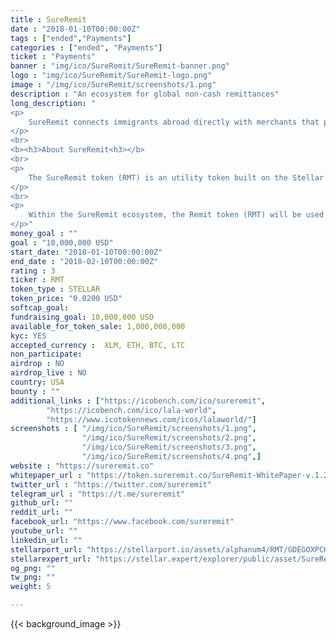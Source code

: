 ```yaml
---
title : SureRemit
date : "2018-01-10T00:00:00Z"
tags : ["ended","Payments"]
categories : ["ended", "Payments"]
ticket : "Payments"
banner : "img/ico/SureRemit/SureRemit-banner.png"
logo : "img/ico/SureRemit/SureRemit-logo.png"
image : "/img/ico/SureRemit/screenshots/1.png"
description : "An ecosystem for global non-cash remittances"
long_description: "
<p>
	SureRemit connects immigrants abroad directly with merchants that provide the services needed by their loved ones back home. With Remit tokens, immigrants all over the world can access digital shopping vouchers that can be spent by loved ones on goods and services at accepting merchants wherever they are. They can also pay for hundreds of utility bills and mobile airtime credits directly from the SureRemit application.
</p>
<br>
<b><h3>About SureRemit<h3></b>
<br>
<p>
	The SureRemit token (RMT) is an utility token built on the Stellar Network, designed to be used by immigrants and customers within the SureRemit platform. Following this standard, SureRemit tokens are easily transferable between users and can be supported by wallets and exchanges that already support Stellar lumens.
</p>
<br>
<p>
	Within the SureRemit ecosystem, the Remit token (RMT) will be used internally to access vouchers and pay bills for targeted remittances. Immigrants and customers in general will be able to select the country they want to send value, search for the right merchant in a category and create an order for a voucher to be delivered to the recipient via SMS or Email, and pay in RMT token. Once the order is received, the token will be frozen until the voucher is sent from the SureRemit system. When that happens, the token is transferred to SureRemit. In the future, we hope to activate the direct acceptance of RMT tokens by the ecosystem partners, which they can in turn convert to Fiat, this will make token transfer happen directly to merchant’s balance.
</p>"
money_goal : ""
goal : "10,000,000 USD"
start_date: "2018-01-10T00:00:00Z"
end_date : "2018-02-10T00:00:00Z"
rating : 3
ticker : RMT
token_type : STELLAR
token_price: "0.0200 USD"
softcap_goal: 
fundraising_goal: 10,000,000 USD
available_for_token_sale: 1,000,000,000
kyc: YES 
accepted_currency :  XLM, ETH, BTC, LTC
non_participate: 
airdrop : NO
airdrop_live : NO
country: USA
bounty : ""
additional_links : ["https://icobench.com/ico/sureremit",
        "https://icobench.com/ico/lala-world",
        "https://www.icotokennews.com/icos/lalaworld/"]
screenshots : [ "/img/ico/SureRemit/screenshots/1.png",
                "/img/ico/SureRemit/screenshots/2.png",
                "/img/ico/SureRemit/screenshots/3.png",
                "/img/ico/SureRemit/screenshots/4.png",]
website : "https://sureremit.co"
whitepaper_url : "https://token.sureremit.co/SureRemit-WhitePaper-v.1.21.pdf"
twitter_url : "https://twitter.com/sureremit"
telegram_url : "https://t.me/sureremit"
github_url: ""
reddit_url: ""
facebook_url: "https://www.facebook.com/sureremit"
youtube_url: ""
linkedin_url: ""
stellarport_url: "https://stellarport.io/assets/alphanum4/RMT/GDEGOXPCHXWFYY234D2YZSPEJ24BX42ESJNVHY5H7TWWQSYRN5ZKZE3N"
stellarexpert_url: "https://stellar.expert/explorer/public/asset/SureRemit-GBVAHIEVCRRYUDBXECTE5N5VTMSXNOVPCIGFJKAVCH6WB6NYN2ONHXP2"
og_png: ""
tw_png: ""
weight: 5

---
```



{{< background_image >}}
